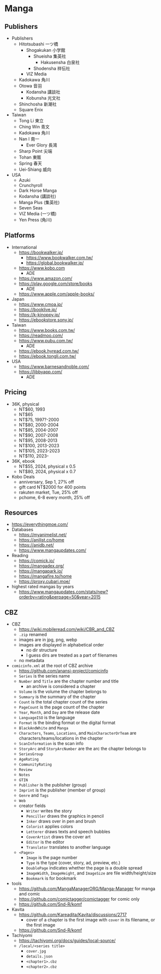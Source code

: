 Manga
=====

## Publishers

- Publishers
  - Hitotsubashi 一ツ橋
    - Shogakukan 小学館
      - Shueisha 集英社
        - Hakusensha 白泉社
      - Shodensha 祥伝社
    - VIZ Media
  - Kadokawa 角川
  - Otowa 音羽
    - Kodansha 講談社
    - Kobunsha 光文社
  - Shinchosha 新潮社
  - Square Enix
- Taiwan
  - Tong Li 東立
  - Ching Win 青文
  - Kadokawa 角川
  - Nan I 南一
    - Ever Glory 長鴻
  - Sharp Point 尖端
  - Tohan 東販
  - Spring 春天
  - Uei-Shiang 威向
- USA
  - Azuki
  - Crunchyroll
  - Dark Horse Manga
  - Kodansha (講談社)
  - Manga Plus (集英社)
  - Seven Seas
  - VIZ Media (一ツ橋)
  - Yen Press (角川)

## Platforms

- International
  - <https://bookwalker.jp/>
    - <https://www.bookwalker.com.tw/>
    - <https://global.bookwalker.jp/>
  - <https://www.kobo.com>
    - ADE
  - <https://www.amazon.com/>
  - <https://play.google.com/store/books>
    - ADE
  - <https://www.apple.com/apple-books/>
- Japan
  - <https://www.cmoa.jp/>
  - <https://booklive.jp/>
  - <https://k-kinoppy.jp/>
  - <https://ebookstore.sony.jp/>
- Taiwan
  - <https://www.books.com.tw/>
  - <https://readmoo.com/>
  - <https://www.pubu.com.tw/>
    - ADE
  - <https://ebook.hyread.com.tw/>
  - <https://ebook.tongli.com.tw/>
- USA
  - <https://www.barnesandnoble.com/>
  - <https://libbyapp.com/>
    - ADE

## Pricing

- 36K, physical
  - NT$60, 1993
  - NT$65
  - NT$75, 1997?-2000
  - NT$80, 2000-2004
  - NT$85, 2004-2007
  - NT$90, 2007-2008
  - NT$95, 2008-2013
  - NT$100, 2013-2023
  - NT$105, 2023-2023
  - NT$110, 2023-
- 36K, ebook
  - NT$55, 2024, physical x 0.5
  - NT$80, 2024, physical x 0.7
- Kobo Deals
  - anniversary, Sep 1, 27% off
  - gift card NT$2000 for 400 points
  - rakuten market, Tue, 25% off
  - pchome, 6-8 every month, 25% off

## Resources

- <https://everythingmoe.com/>
- Databases
  - <https://myanimelist.net/>
  - <https://anilist.co/home>
  - <https://anidb.net/>
  - <https://www.mangaupdates.com/>
- Reading
  - <https://comick.io/>
  - <https://mangadex.org/>
  - <https://mangapark.io/>
  - <https://mangafire.to/home>
  - <https://proxy.cubari.moe/>
- highest rated mangas by years
  - <https://www.mangaupdates.com/stats/new?orderby=rating&perpage=50&year=2015>

## CBZ

- CBZ
  - <https://wiki.mobileread.com/wiki/CBR_and_CBZ>
  - `.zip` renamed
  - images are in jpg, png, webp
  - images are displayed in alphabetical order
    - no dir structure
    - I guess dirs are treated as a part of filenames
  - no metadata
- `comicinfo.xml` at the root of CBZ archive
  - <https://github.com/anansi-project/comicinfo>
  - `Series` is the series name
  - `Number` and `Title` are the chapter number and title
    - an archive is considered a chapter
  - `Volume` is the volume the chapter belongs to
  - `Summary` is the summary of the chapter
  - `Count` is the total chapter count of the series
  - `PageCount` is the page count of the chapter
  - `Year`, `Month`, and `Day` are the release date
  - `LanguageISO` is the language
  - `Format` is the binding format or the digital format
  - `BlackAndWhite` and `Manga`
  - `Characters`, `Teams`, `Locations`, and `MainCharacterOrTeam` are
    characters/teams/locations in the chapter
  - `ScanInformation` is the scan info
  - `StoryArc` and `StoryArcNumber` are the arc the chapter belongs to
  - `SeriesGroup`
  - `AgeRating`
  - `CommunityRating`
  - `Review`
  - `Notes`
  - `GTIN`
  - `Publisher` is the publisher (group)
  - `Imprint` is the publisher (member of group)
  - `Genre` and `Tags`
  - `Web`
  - creator fields
    - `Writer` writes the story
    - `Penciller` draws the graphics in pencil
    - `Inker` draws over in pen and brush
    - `Colorist` applies colors
    - `Letterer` draws texts and speech bubbles
    - `CoverArtist` draws the cover art
    - `Editor` is the editor
    - `Translator` translates to another language
  - `<Pages>`
    - `Image` is the page number
    - `Type` is the type (cover, story, ad, preview, etc.)
    - `DoublePage` indicates whether the page is a double spread
    - `ImageWidth`, `ImageHeight`, and `ImageSize` are file width/height/size
    - `Bookmark` is for bookmark
- tools
  - <https://github.com/MangaManagerORG/Manga-Manager> for manga and comic
  - <https://github.com/comictagger/comictagger> for comic only
  - <https://github.com/Snd-R/komf>
- Kavita
  - <https://github.com/Kareadita/Kavita/discussions/2717>
    - cover of a chapter is the first image with `cover` in its filename, or
      the first image
  - <https://github.com/Snd-R/komf>
- Tachiyomi
  - <https://tachiyomi.org/docs/guides/local-source/>
  - `/local/<series title>`
    - `cover.jpg`
    - `details.json`
    - `<chapter1>.cbz`
    - `<chapter2>.cbz`
